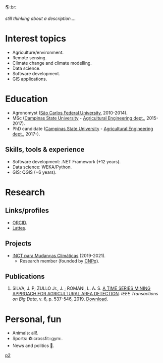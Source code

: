 :earth_americas::br:

_still thinking about a description...._

# Interest topics
- Agriculture/environment.
- Remote sensing.
- Climate change and climate modelling.
- Data science.
- Software development.
- GIS applications.

# Education
- Agronomyst ([São Carlos Federal University](https://www.cca.ufscar.br/pt-br), 2010-2014).
- MSc ([Campinas State University](https://www.unicamp.br/unicamp/english) - [Agricultural Engineering dept.](https://www.feagri.unicamp.br/portal/en/), 2015-2017).
- PhD candidate ([Campinas State University](https://www.unicamp.br/unicamp/english) - [Agricultural Engineering dept.](https://www.feagri.unicamp.br/portal/en/), 2017-).

## Skills, tools & experience
- Software development: .NET Framework (+12 years).
- Data science: WEKA/Python.
- GIS: QGIS (+6 years).

# Research

## Links/profiles
- [ORCID](https://orcid.org/0000-0002-0695-9111).
- [Lattes](http://lattes.cnpq.br/5431196146146601).

## Projects
- [INCT para Mudanças Climáticas](http://www.ccst.inpe.br/projetos/inct/) (2019-2021).
  - Research member (founded by [CNPq](https://www.gov.br/cnpq/pt-br)).

## Publications

1. SILVA, J. P; ZULLO Jr., J.  ; ROMANI, L. A. S. [A TIME SERIES MINING APPROACH FOR AGRICULTURAL AREA DETECTION](http://dx.doi.org/10.1109/TBDATA.2019.2913402). *IEEE Transactions on Big Data*, v. 6, p. 537-546, 2019. [Download](https://raw.githubusercontent.com/jotape-e/jotape-e.github.io/main/publications/08701458.pdf).

# Personal, fun
- Animals: all!.
- Sports: :soccer::crossfit::gym:.
- News and politics :newspaper:.

[p2](p2.md)